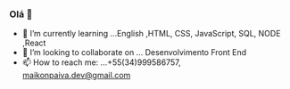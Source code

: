 ### Olá 👋


- 🌱 I’m currently learning ...English ,HTML, CSS, JavaScript, SQL, NODE ,React
- 👯 I’m looking to collaborate on ...  Desenvolvimento Front End 
- 📫 How to reach me: ...+55(34)999586757, maikonpaiva.dev@gmail.com
